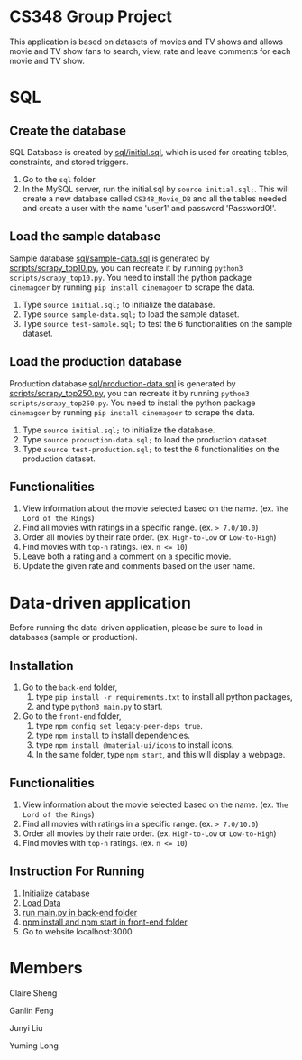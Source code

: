# CS348 Group Project

This application is based on datasets of movies and TV shows and allows movie and TV show fans to search, view, rate and leave comments for each movie and TV show.

# SQL
## Create the database
SQL Database is created by [sql/initial.sql](sql/initial.sql), which is used for creating tables, constraints, and stored triggers.
1. Go to the `sql` folder.
1. In the MySQL server, run the initial.sql by `source initial.sql;`.  This will create a new database called `CS348_Movie_DB` and all the tables needed and create a user with the name 'user1' and password 'Password0!'.

## Load the sample database
Sample database  [sql/sample-data.sql](sql/sample-data.sql) is generated by [scripts/scrapy_top10.py](scripts/scrapy_top10.py), you can recreate it by running `python3 scripts/scrapy_top10.py`. You need to install the python package `cinemagoer` by running `pip install cinemagoer` to scrape the data.
1. Type `source initial.sql;` to initialize the database.
1. Type `source sample-data.sql;` to load the sample dataset.
1. Type `source test-sample.sql;` to test the 6 functionalities on the sample dataset.

## Load the production database
Production database [sql/production-data.sql](sql/production-data.sql) is generated by [scripts/scrapy_top250.py](scripts/scrapy_top250.py), you can recreate it by running `python3 scripts/scrapy_top250.py`. You need to install the python package `cinemagoer` by running `pip install cinemagoer` to scrape the data.
1. Type `source initial.sql;` to initialize the database.
1. Type `source production-data.sql;` to load the production dataset.
1. Type `source test-production.sql;` to test the 6 functionalities on the production dataset.

## Functionalities
1. View information about the movie selected based on the name. (ex. `The Lord of the Rings`)
2. Find all movies with ratings in a specific range. (ex. `> 7.0/10.0`)
3. Order all movies by their rate order. (ex. `High-to-Low` or `Low-to-High`)
4. Find movies with `top-n` ratings. (ex. `n <= 10`)
5. Leave both a rating and a comment on a specific movie.
6. Update the given rate and comments based on the user name.

# Data-driven application
Before running the data-driven application, please be sure to load in databases (sample or production).
## Installation
1. Go to the `back-end` folder,
    1. type ` pip install -r requirements.txt ` to install all python packages,
    2. and type `python3 main.py` to start.
2. Go to the `front-end` folder,
    1. type `npm config set legacy-peer-deps true`.
    2. type `npm install` to install dependencies.
    3. type `npm install @material-ui/icons` to install icons.
    4. In the same folder, type `npm start`, and this will display a webpage.
    
## Functionalities
1. View information about the movie selected based on the name. (ex. `The Lord of the Rings`)
2. Find all movies with ratings in a specific range. (ex. `> 7.0/10.0`)
3. Order all movies by their rate order. (ex. `High-to-Low` or `Low-to-High`)
4. Find movies with `top-n` ratings. (ex. `n <= 10`)

## Instruction For Running
1. [Initialize database](#create-the-database)
2. [Load Data](#load-the-production-database)
3. [run main.py in back-end folder](#installation)
4. [npm install and npm start in front-end folder](#installation)
5. Go to website localhost:3000

# Members
Claire Sheng

Ganlin Feng

Junyi Liu

Yuming Long
